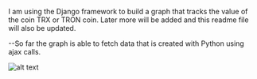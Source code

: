 I am using the Django framework to build a graph that tracks the value of the coin TRX or TRON coin. 
Later more will be added and this readme file will also be updated. 

--So far the graph is able to fetch data that is created with Python using ajax calls. 

![alt text](https://i.imgur.com/iz7eS01.png "Logo Title Text 1")
